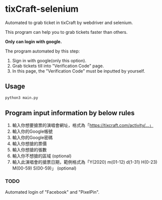 # tixCraft-selenium

Automated to grab ticket in tixCraft by webdriver and selenium.

This program can help you to grab tickets faster than others.

**Only can login with google.**

The program automated by this step:
1. Sign in with google(only this option).
2. Grab tickets till into "Verification Code" page.
3. In this page, the "Verification Code" must be inputted by yourself.

## Usage
```bash
python3 main.py
```

## Program input information by below rules
1. 輸入你想要搶票的演唱會網址，格式為「https://tixcraft.com/activity/...」
2. 輸入你的Google帳號
3. 輸入你的Google密碼
4. 輸入你想搶的票價
5. 輸入你想搶的張數
6. 輸入你不想搶的區域 (optional)
7. 輸入此演唱會的搶票日期，範例格式為「Y(2020) m(01-12) d(1-31) H(0-23) M(00-59) S(00-59)」 (optional)

### TODO
Automated login of "Facebook" and "PixelPin".
